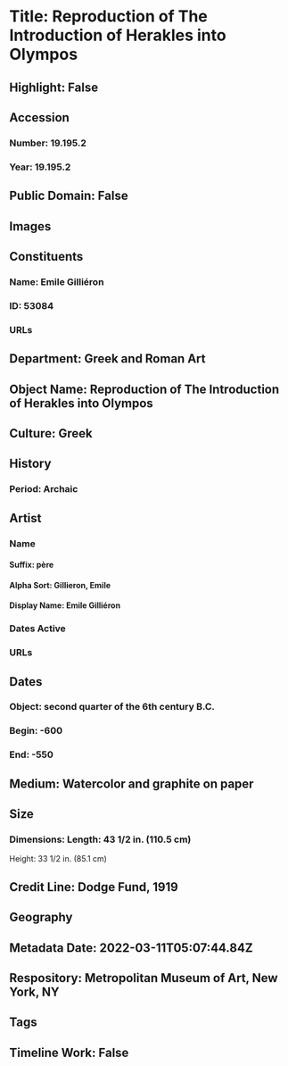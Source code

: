 # Title: Reproduction of The Introduction of Herakles into Olympos
## Highlight: False
## Accession
### Number: 19.195.2
### Year: 19.195.2
## Public Domain: False
## Images
## Constituents
### Name: Emile Gilliéron
### ID: 53084
### URLs
## Department: Greek and Roman Art
## Object Name: Reproduction of The Introduction of Herakles into Olympos
## Culture: Greek
## History
### Period: Archaic
## Artist
### Name
#### Suffix: père
#### Alpha Sort: Gillieron, Emile
#### Display Name: Emile Gilliéron
### Dates Active
### URLs
## Dates
### Object: second quarter of the 6th century B.C.
### Begin: -600
### End: -550
## Medium: Watercolor and graphite on paper
## Size
### Dimensions: Length: 43 1/2 in. (110.5 cm)
Height: 33 1/2 in. (85.1 cm)
## Credit Line: Dodge Fund, 1919
## Geography
## Metadata Date: 2022-03-11T05:07:44.84Z
## Respository: Metropolitan Museum of Art, New York, NY
## Tags
## Timeline Work: False